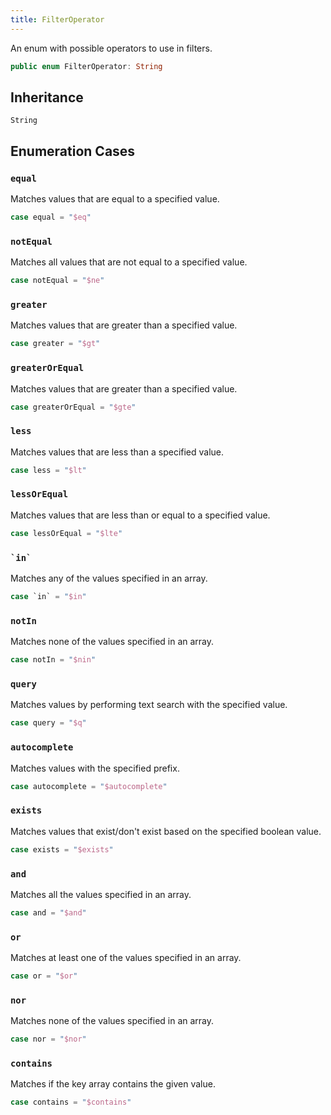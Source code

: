 ```yaml
---
title: FilterOperator
---
```


An enum with possible operators to use in filters.

``` swift
public enum FilterOperator: String 
```

## Inheritance

`String`

## Enumeration Cases

### `equal`

Matches values that are equal to a specified value.

``` swift
case equal = "$eq"
```

### `notEqual`

Matches all values that are not equal to a specified value.

``` swift
case notEqual = "$ne"
```

### `greater`

Matches values that are greater than a specified value.

``` swift
case greater = "$gt"
```

### `greaterOrEqual`

Matches values that are greater than a specified value.

``` swift
case greaterOrEqual = "$gte"
```

### `less`

Matches values that are less than a specified value.

``` swift
case less = "$lt"
```

### `lessOrEqual`

Matches values that are less than or equal to a specified value.

``` swift
case lessOrEqual = "$lte"
```

### `` `in` ``

Matches any of the values specified in an array.

``` swift
case `in` = "$in"
```

### `notIn`

Matches none of the values specified in an array.

``` swift
case notIn = "$nin"
```

### `query`

Matches values by performing text search with the specified value.

``` swift
case query = "$q"
```

### `autocomplete`

Matches values with the specified prefix.

``` swift
case autocomplete = "$autocomplete"
```

### `exists`

Matches values that exist/don't exist based on the specified boolean value.

``` swift
case exists = "$exists"
```

### `and`

Matches all the values specified in an array.

``` swift
case and = "$and"
```

### `or`

Matches at least one of the values specified in an array.

``` swift
case or = "$or"
```

### `nor`

Matches none of the values specified in an array.

``` swift
case nor = "$nor"
```

### `contains`

Matches if the key array contains the given value.

``` swift
case contains = "$contains"
```
